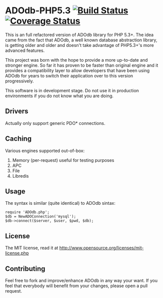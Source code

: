 ADOdb-PHP5.3 [![Build Status](https://travis-ci.org/dario1985/adodb.png)](https://travis-ci.org/dario1985/adodb) [![Coverage Status](https://coveralls.io/repos/dario1985/adodb/badge.png)](https://coveralls.io/r/dario1985/adodb) 
=============

This is an full refactored version of ADOdb library for PHP 5.3+.
The idea came from the fact that ADOdb, a well known database abstraction library, 
is getting older and older and doesn't take advantage of PHP5.3+'s more advanced features. 

This project was born with the hope to provide a more up-to-date and stronger engine. 
So far it has proven to be faster than original engine and it provides a compatibility 
layer to allow developers that have been using ADOdb for years to switch 
their application over to this version progressively.

This software is in development stage. Do not use it in production environments if you do not know what you are doing.


Drivers
-------

Actually only support generic PDO* connections.


Caching
-------

Various engines supported out-of-box:

1. Memory (per-request) useful for testing purposes
2. APC
3. File
4. Libredis

Usage
-----

The syntax is similar (quite identical) to ADOdb sintax:

    require 'ADOdb.php';
    $db = NewADOConnection('mysql');
    $db->connect($server, $user, $pwd, $db);
    
License
-------

The MIT license, read it at http://www.opensource.org/licenses/mit-license.php

Contributing
------------

Feel free to fork and improve/enhance ADOdb in any way your want. 
If you feel that everybody will benefit from your changes, please open a pull request.
